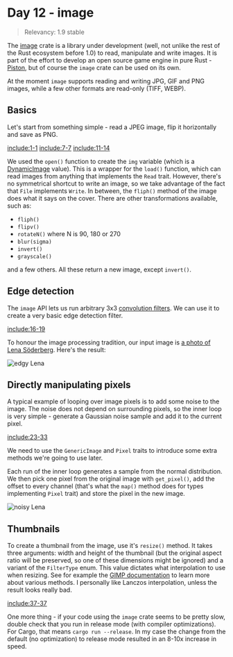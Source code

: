 # Day 12 - image

> Relevancy: 1.9 stable

The [image](https://crates.io/crates/image) crate is a library under development (well, not unlike the rest of the Rust ecosystem before 1.0) to read, manipulate and write images. It is part of the effort to develop an open source game engine in pure Rust - [Piston](http://www.piston.rs/), but of course the `image` crate can be used on its own.

At the moment `image` supports reading and writing JPG, GIF and PNG images, while a few other formats are read-only (TIFF, WEBP).

Basics
------

Let's start from something simple - read a JPEG image, flip it horizontally and save as PNG.

[include:1-1](../src/day12.rs)
[include:7-7](../src/day12.rs)
[include:11-14](../src/day12.rs)

We used the `open()` function to create the `img` variable (which is a [DynamicImage](http://www.piston.rs/image/image/enum.DynamicImage.html) value). This is a wrapper for the `load()` function, which can read images from anything that implements the `Read` trait. However, there's no symmetrical shortcut to write an image, so we take advantage of the fact that `File` implements `Write`. In between, the `fliph()` method of the image does what it says on the cover. There are other transformations available, such as:

 * `fliph()`
 * `flipv()`
 * `rotateN()` where N is 90, 180 or 270
 * `blur(sigma)`
 * `invert()`
 * `grayscale()`

and a few others. All these return a new image, except `invert()`.

Edge detection
--------------

The `image` API lets us run arbitrary 3x3 [convolution filters](http://www.roborealm.com/help/Convolution.php). We can use it to create a very basic edge detection filter.

[include:16-19](../src/day12.rs)

To honour the image processing tradition, our input image is [a photo of Lena Söderberg](http://en.wikipedia.org/wiki/Lenna). Here's the result:

![edgy Lena](//i.imgur.com/D1mMwhK.jpg)

Directly manipulating pixels
----------------------------

A typical example of looping over image pixels is to add some noise to the image. The noise does not depend on surrounding pixels, so the inner loop is very simple - generate a Gaussian noise sample and add it to the current pixel.

[include:23-33](../src/day12.rs)

We need to use the `GenericImage` and `Pixel` traits to introduce some extra methods we're going to use later.

Each run of the inner loop generates a sample from the normal distribution. We then pick one pixel from the original image with `get_pixel()`, add the offset to every channel (that's what the `map()` method does for types implementing `Pixel` trait) and store the pixel in the new image.

![noisy Lena](//i.imgur.com/Zu7jnIK.jpg)

Thumbnails
----------

To create a thumbnail from the image, use it's `resize()` method. It takes three arguments: width and height of the thumbnail (but the original aspect ratio will be preserved, so one of these dimensions might be ignored) and a variant of the `FilterType` enum. This value dictates what interpolation to use when resizing. See for example the [GIMP documentation](http://docs.gimp.org/en/gimp-tools-transform.html) to learn more about various methods. I personally like Lanczos interpolation, unless the result looks really bad.

[include:37-37](../src/day12.rs)

One more thing - if your code using the `image` crate seems to be pretty slow, double check that you run in release mode (with compiler optimizations). For Cargo, that means `cargo run --release`. In my case the change from the default (no optimization) to release mode resulted in an 8-10x increase in speed.
